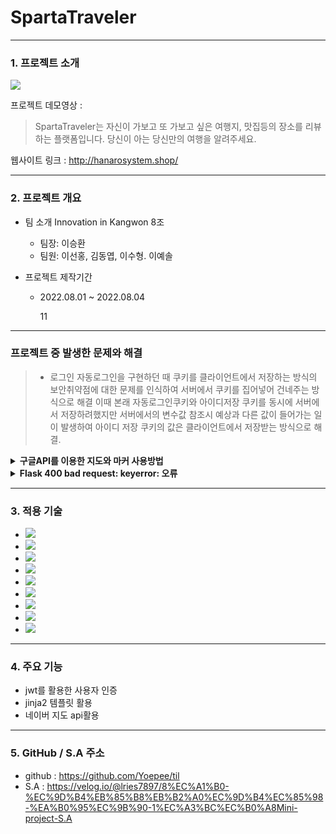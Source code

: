 # SpartaTraveler
***
### 1. 프로젝트 소개

![](https://velog.velcdn.com/images/lries7897/post/eaecfbe5-d346-4210-9ba4-a0f1d7b8e57a/image.png)

프로젝트 데모영상 : 



 >SpartaTraveler는 자신이 가보고 또 가보고 싶은 여행지, 맛집등의 장소를 리뷰하는 플랫폼입니다.
 당신이 아는 당신만의 여행을 알려주세요.

웹사이트 링크 : http://hanarosystem.shop/

***

### 2. 프로젝트 개요

+ 팀 소개
	Innovation in Kangwon 8조
    
    - 팀장: 이승환
    - 팀원: 이선홍, 김동엽, 이수형. 이예솔
    

+ 프로젝트 제작기간
  -  2022.08.01 ~ 2022.08.04
    
    
       11
***   
### 프로젝트 중 발생한 문제와 해결
> - 로그인
자동로그인을 구현하던 때 쿠키를 클라이언트에서 저장하는 방식의 보안취약점에 대한 문제를 인식하여 서버에서 쿠키를 집어넣어 건네주는 방식으로 해결
이때 본래 자동로그인쿠키와 아이디저장 쿠키를 동시에 서버에서 저장하려했지만 서버에서의 변수값 참조시 예상과 다른 값이 들어가는 일이 발생하여 아이디 저장 쿠키의 값은 클라이언트에서 저장받는 방식으로 해결.

<details>
    <summary>
        <b>구글API를 이용한 지도와 마커 사용방법</b>
    </summary>
<br>구글지도 api를 써본적이 없지만 (https://developers.google.com/maps/gmp-get-started?hl=ko#api-key) 와 (https://floor5th.tistory.com/88) 를 참고하여 구현하였다

</details>

<details>
    <summary>
        <b>Flask 400 bad request: keyerror: 오류</b>
    </summary>
<br>클라이언트로부터 서버가 데이터를 받는 순간 Flask 400 bad request: keyerror:오류가 발생하였지만 코드를 아래와 같이 바꾸니 오류가 해결되었다.

```python
	##원래의 코드
	@app.route('/checkrecord/delete', methods=['POST'])
	def delete_record():
	    title_receive = request.form['music_title']		##이 줄
	    return jsonify({'result': 'success'})

	##변경 후 
	@app.route('/checkrecord/delete', methods=['POST'])
	def delete_record():
	    title_receive = request.form.get('music_title', False)	##이 줄
	    db.music_diary.delete_one({'music_title': title_receive})
	    return jsonify({'result': 'success'})
```

</details>

    
***

### 3. 적용 기술
- ![](https://velog.velcdn.com/images/lries7897/post/c5347b01-bd36-4660-9fb4-9be2c079e71d/image.svg)
- ![](https://velog.velcdn.com/images/lries7897/post/4d823368-8bbb-4b3a-a375-44c926ae38a4/image.svg)
- ![](https://velog.velcdn.com/images/lries7897/post/c9e7711d-7a2c-4016-ba4c-c208c7f66c65/image.svg)
- ![](https://velog.velcdn.com/images/lries7897/post/5cfe62be-d84a-43f3-88bc-1dd0cc38024c/image.svg)
- ![](https://velog.velcdn.com/images/lries7897/post/c6619738-192d-4d2d-8860-b33d59dccc51/image.svg)
- ![](https://velog.velcdn.com/images/lries7897/post/75d83ebb-f013-459b-9c4f-368a871e52ac/image.svg)
- ![](https://velog.velcdn.com/images/lries7897/post/c12099a3-dd54-4183-8cf9-785901ce4780/image.svg)
- ![](https://velog.velcdn.com/images/lries7897/post/54164564-28a8-4123-b909-a71fc44263b7/image.svg)
- ![](https://velog.velcdn.com/images/lries7897/post/14492954-59c1-4c59-8276-3292f3c2c081/image.svg)


*** 
### 4. 주요 기능
+ jwt를 활용한 사용자 인증
+ jinja2 템플릿 활용
+ 네이버 지도 api활용



*** 
### 5. GitHub / S.A 주소 
+ github : https://github.com/Yoepee/til
+ S.A : https://velog.io/@lries7897/8%EC%A1%B0-%EC%9D%B4%EB%85%B8%EB%B2%A0%EC%9D%B4%EC%85%98-%EA%B0%95%EC%9B%90-1%EC%A3%BC%EC%B0%A8Mini-project-S.A
